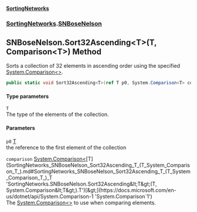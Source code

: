 #### [SortingNetworks](index.md 'index')
### [SortingNetworks](SortingNetworks.md 'SortingNetworks').[SNBoseNelson](SortingNetworks_SNBoseNelson.md 'SortingNetworks.SNBoseNelson')
## SNBoseNelson.Sort32Ascending&lt;T&gt;(T, Comparison&lt;T&gt;) Method
Sorts a collection of 32 elements in ascending order using the specified [System.Comparison&lt;&gt;](https://docs.microsoft.com/en-us/dotnet/api/System.Comparison-1 'System.Comparison`1').  
```csharp
public static void Sort32Ascending<T>(ref T p0, System.Comparison<T> comparison);
```
#### Type parameters
<a name='SortingNetworks_SNBoseNelson_Sort32Ascending_T_(T_System_Comparison_T_)_T'></a>
`T`  
The type of the elements of the collection.
  
#### Parameters
<a name='SortingNetworks_SNBoseNelson_Sort32Ascending_T_(T_System_Comparison_T_)_p0'></a>
`p0` [T](SortingNetworks_SNBoseNelson_Sort32Ascending_T_(T_System_Comparison_T_).md#SortingNetworks_SNBoseNelson_Sort32Ascending_T_(T_System_Comparison_T_)_T 'SortingNetworks.SNBoseNelson.Sort32Ascending&lt;T&gt;(T, System.Comparison&lt;T&gt;).T')  
the reference to the first element of the collection
  
<a name='SortingNetworks_SNBoseNelson_Sort32Ascending_T_(T_System_Comparison_T_)_comparison'></a>
`comparison` [System.Comparison&lt;](https://docs.microsoft.com/en-us/dotnet/api/System.Comparison-1 'System.Comparison`1')[T](SortingNetworks_SNBoseNelson_Sort32Ascending_T_(T_System_Comparison_T_).md#SortingNetworks_SNBoseNelson_Sort32Ascending_T_(T_System_Comparison_T_)_T 'SortingNetworks.SNBoseNelson.Sort32Ascending&lt;T&gt;(T, System.Comparison&lt;T&gt;).T')[&gt;](https://docs.microsoft.com/en-us/dotnet/api/System.Comparison-1 'System.Comparison`1')  
The [System.Comparison&lt;&gt;](https://docs.microsoft.com/en-us/dotnet/api/System.Comparison-1 'System.Comparison`1') to use when comparing elements.
  
